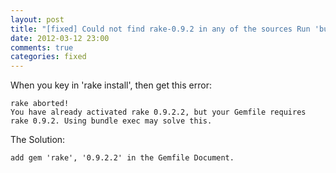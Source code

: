 ```yaml
---
layout: post
title: "[fixed] Could not find rake-0.9.2 in any of the sources Run 'bundle install' to install"
date: 2012-03-12 23:00
comments: true
categories: fixed
---
```


When you key in 'rake install', then get this error:

    rake aborted!
    You have already activated rake 0.9.2.2, but your Gemfile requires rake 0.9.2. Using bundle exec may solve this.
    
The Solution:

    add gem 'rake', '0.9.2.2' in the Gemfile Document.
 
